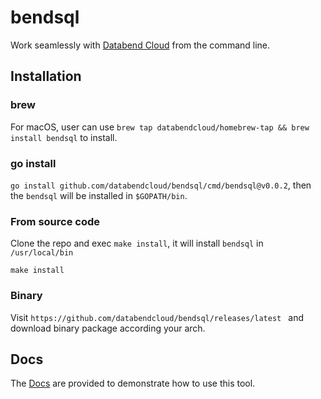 # bendsql

Work seamlessly with [Databend Cloud](https://app.databend.com/) from the command line.


## Installation

### brew
For macOS, user can use `brew tap databendcloud/homebrew-tap && brew install bendsql` to install.

### go install
`go install github.com/databendcloud/bendsql/cmd/bendsql@v0.0.2`, then the `bendsql` will be installed in `$GOPATH/bin`.

### From source code
Clone the repo and exec `make install`, it will install `bendsql` in `/usr/local/bin`

```shell
make install
```

### Binary

Visit `https://github.com/databendcloud/bendsql/releases/latest
` and download binary package according your arch.


## Docs

The [Docs](./docs/bendsql_docs.md) are provided to demonstrate how to use this tool. 